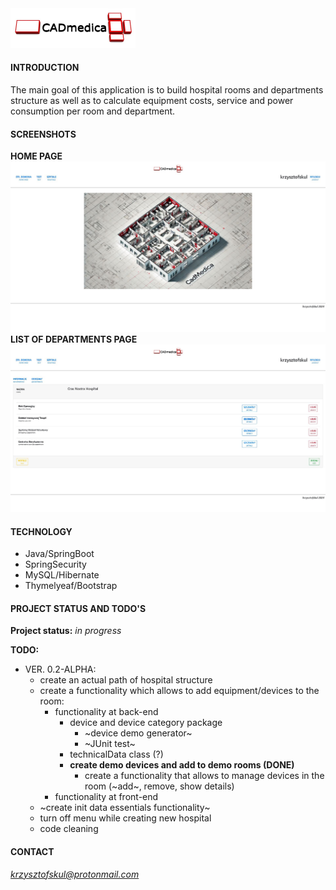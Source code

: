 <img src="./src/main/resources/static/img/CADmedica.jpg" width="200px"/>  

#### INTRODUCTION
The main goal of this application is to build hospital rooms and departments structure as well as to calculate equipment costs, service and power consumption per room and department.

#### SCREENSHOTS
**HOME PAGE**  
<img src="./src/main/resources/static/img/readme/homepage-01.jpg" width="720px"/>  
**LIST OF DEPARTMENTS PAGE**  
<img src="./src/main/resources/static/img/readme/departments-01.jpg" width="720px"/>  

#### TECHNOLOGY
* Java/SpringBoot
* SpringSecurity  
* MySQL/Hibernate  
* Thymelyeaf/Bootstrap

#### PROJECT STATUS AND TODO'S

**Project status:** *in progress*  

**TODO:**  

* VER. 0.2-ALPHA:
    * create an actual path of hospital structure  
    * create a functionality which allows to add equipment/devices to the room:  
        * functionality at back-end  
          * device and device category package  
            * ~device demo generator~  
            * ~JUnit test~    
          * technicalData class (?)  
          * **create demo devices and add to demo rooms  (DONE)**
            * create a functionality that allows to manage devices in the room (~add~, remove, show details)  
        * functionality at front-end  
    * ~create init data essentials functionality~  
    * turn off menu while creating new hospital  
    * code cleaning  
    
#### CONTACT
*krzysztofskul@protonmail.com*